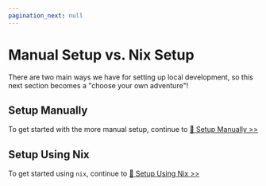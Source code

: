 ```yaml
---
pagination_next: null
---
```


# Manual Setup vs. Nix Setup

There are two main ways we have for setting up local development, so this next section becomes a "choose your own adventure"!

## Setup Manually

To get started with the more manual setup, continue to [📄 Setup Manually >>](/docs/getting-started/application-setup/02-setup-manually/README.md)

## Setup Using Nix

To get started using `nix`, continue to [📄 Setup Using Nix >>](/docs/getting-started/application-setup/03-setup-using-nix/README.md)
